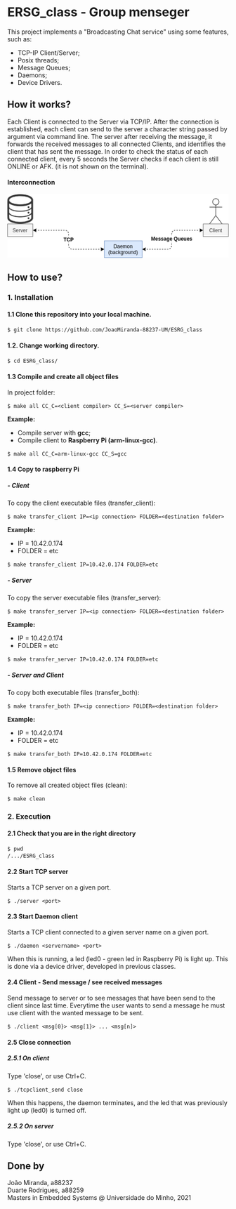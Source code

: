 # ERSG_class - Group menseger
This project implements a "Broadcasting Chat service" using some features, such as:
* TCP-IP Client/Server; 
* Posix threads;
* Message Queues;
* Daemons;
* Device Drivers.

## How it works?

Each Client is connected to the Server via TCP/IP. After the connection is established, each client can send to the server a character string passed by argument via command line. The server after receiving the message, it forwards the received messages to all connected Clients, and identifies the client that has sent the message. In order to check the status of each connected client, every 5 seconds the Server checks if each client is still ONLINE or AFK. (it is not shown on the terminal).

#### Interconnection

![alt text](https://github.com/JoaoMiranda-88237-UM/ESRG_class/blob/main/Images/Interconnection.png?raw=true)

## How to use?
### 1. Installation

#### 1.1 Clone this repository into your local machine.
```shell
$ git clone https://github.com/JoaoMiranda-88237-UM/ESRG_class
```
#### 1.2. Change working directory.
```shell
$ cd ESRG_class/
```
#### 1.3 Compile and create all object files
In project folder:
```Shell
$ make all CC_C=<client compiler> CC_S=<server compiler> 
```
**Example:**
* Compile server with **gcc**;
* Compile client to **Raspberry Pi (arm-linux-gcc)**.
```Shell
$ make all CC_C=arm-linux-gcc CC_S=gcc
```
#### 1.4 Copy to raspberry Pi
##### - Client 
To copy the client executable files (transfer_client):
```Shell
$ make transfer_client IP=<ip connection> FOLDER=<destination folder>
```
**Example:**
* IP = 10.42.0.174
* FOLDER = etc
```Shell
$ make transfer_client IP=10.42.0.174 FOLDER=etc
```
##### - Server
To copy the server executable files (transfer_server):
```Shell
$ make transfer_server IP=<ip connection> FOLDER=<destination folder>
```
**Example:**
* IP = 10.42.0.174
* FOLDER = etc
```Shell
$ make transfer_server IP=10.42.0.174 FOLDER=etc
```
##### - Server and Client
To copy both executable files (transfer_both): 
```Shell
$ make transfer_both IP=<ip connection> FOLDER=<destination folder>
```
**Example:**
* IP = 10.42.0.174
* FOLDER = etc
```Shell
$ make transfer_both IP=10.42.0.174 FOLDER=etc
```
#### 1.5 Remove object files
To remove all created object files (clean): 
```Shell
$ make clean
```
### 2. Execution 
#### 2.1 Check that you are in the right directory
```shell
$ pwd
/.../ESRG_class
```
#### 2.2 Start TCP server
Starts a TCP server on a given port.
```Shell
$ ./server <port>
```
#### 2.3 Start Daemon client
Starts a TCP client connected to a given server name on a given port.
```Shell
$ ./daemon <servername> <port> 
```
When this is running, a led (led0 - green led in Raspberry Pi) is light up. This is done via a device driver, developed in previous classes.
#### 2.4 Client - Send message / see received messages
Send message to server or to see messages that have been send to the client since last time. Everytime the user wants to send a message he must use client with the wanted message to be sent. 
```shell
$ ./client <msg[0}> <msg[1}> ... <msg[n]>
```
#### 2.5 Close connection
##### 2.5.1 On client
Type 'close', or use Ctrl+C.
```shell
$ ./tcpclient_send close
```
When this happens, the daemon terminates, and the led that was previously light up (led0) is turned off.

##### 2.5.2  On server
Type 'close', or use Ctrl+C.

## Done by
João Miranda, a88237 \
Duarte Rodrigues, a88259 \
Masters in Embedded Systems @ Universidade do Minho, 2021